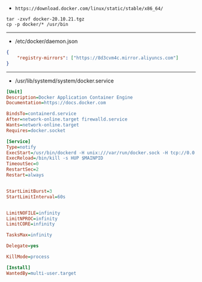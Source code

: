 


- `https://download.docker.com/linux/static/stable/x86_64/`

```
tar -zxvf docker-20.10.21.tgz
cp -p docker/* /usr/bin
```
---
- /etc/docker/daemon.json
```json
{
    "registry-mirrors": ["https://8d3cvm4c.mirror.aliyuncs.com"]
}

```


---
- /usr/lib/systemd/system/docker.service
```ini
[Unit]
Description=Docker Application Container Engine
Documentation=https://docs.docker.com

BindsTo=containerd.service
After=network-online.target firewalld.service
Wants=network-online.target
Requires=docker.socket

[Service]
Type=notify
ExecStart=/usr/bin/dockerd -H unix:///var/run/docker.sock -H tcp://0.0.0.0:2375
ExecReload=/bin/kill -s HUP $MAINPID
TimeoutSec=0
RestartSec=2
Restart=always


StartLimitBurst=3
StartLimitInterval=60s


LimitNOFILE=infinity
LimitNPROC=infinity
LimitCORE=infinity

TasksMax=infinity

Delegate=yes

KillMode=process

[Install]
WantedBy=multi-user.target


```